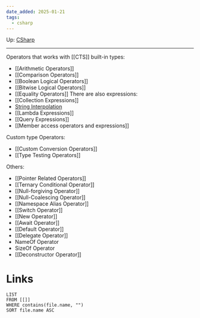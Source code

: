 ```yaml
---
date_added: 2025-01-21
tags:
  - csharp
---
```

Up: [CSharp](CSharp.md)
___
 Operators that works with [[CTS]] built-in types:
- [[Arithmetic Operators]]
- [[Comparison Operators]]
- [[Boolean Logical Operators]]
- [[Bitwise Logical Operators]]
- [[Equality Operators]]
There are also expressions:
- [[Collection Expressions]]
- [String Interpolation](String%20Interpolation.md)
- [[Lambda Expressions]]
- [[Query Expressions]]
- [[Member access operators and expressions]]

Custom type Operators:
 - [[Custom Conversion Operators]]
 - [[Type Testing Operators]]

Others:
 - [[Pointer Related Operators]]
 - [[Ternary Conditional Operator]]
 - [[Null-forgiving Operator]]
 - [[Null-Coalescing Operator]]
 - [[Namespace Alias Operator]]
 - [[Switch Operator]]
 - [[New Operator]]
 - [[Await Operator]]
 - [[Default Operator]] 
 - [[Delegate Operator]]
 - NameOf Operator
 - SizeOf Operator
 - [[Deconstructor Operator]]
# Links
```dataview
LIST
FROM [[]]
WHERE contains(file.name, "")
SORT file.name ASC
```
